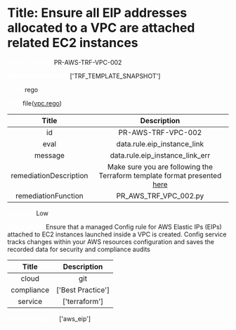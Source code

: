 



# Title: Ensure all EIP addresses allocated to a VPC are attached related EC2 instances


***<font color="white">Master Test Id:</font>*** PR-AWS-TRF-VPC-002

***<font color="white">Master Snapshot Id:</font>*** ['TRF_TEMPLATE_SNAPSHOT']

***<font color="white">type:</font>*** rego

***<font color="white">rule:</font>*** file([vpc.rego])  
  
  
  
  

|Title|Description|
| :---: | :---: |
|id|PR-AWS-TRF-VPC-002|
|eval|data.rule.eip_instance_link|
|message|data.rule.eip_instance_link_err|
|remediationDescription|Make sure you are following the Terraform template format presented <a href='https://registry.terraform.io/providers/hashicorp/aws/latest/docs/resources/eip' target='_blank'>here</a>|
|remediationFunction|PR_AWS_TRF_VPC_002.py|


***<font color="white">Severity:</font>*** Low

***<font color="white">Description:</font>*** Ensure that a managed Config rule for AWS Elastic IPs (EIPs) attached to EC2 instances launched inside a VPC is created. Config service tracks changes within your AWS resources configuration and saves the recorded data for security and compliance audits  
  
  

|Title|Description|
| :---: | :---: |
|cloud|git|
|compliance|['Best Practice']|
|service|['terraform']|


***<font color="white">Resource Types:</font>*** ['aws_eip']


[vpc.rego]: https://github.com/prancer-io/prancer-compliance-test/tree/master/aws/terraform/vpc.rego
